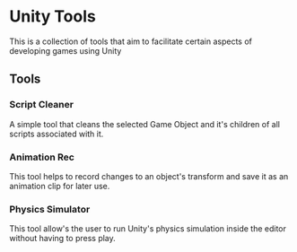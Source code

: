 # Unity Tools

This is a collection of tools that aim to facilitate certain aspects of developing games using Unity

## Tools

### Script Cleaner

A simple tool that cleans the selected Game Object and it's children of all scripts associated with it.

### Animation Rec

This tool helps to record changes to an object's transform and save it as an animation clip for later use.

### Physics Simulator

This tool allow's the user to run Unity's physics simulation inside the editor without having to press play.
